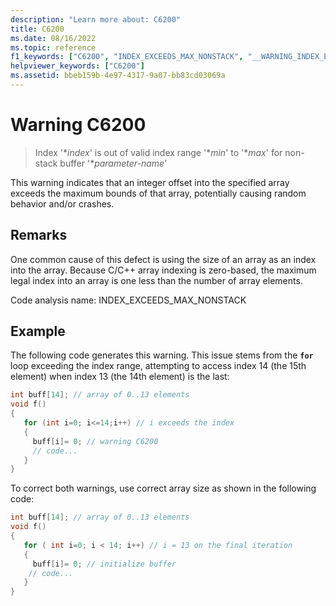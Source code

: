 ```yaml
---
description: "Learn more about: C6200"
title: C6200
ms.date: 08/16/2022
ms.topic: reference
f1_keywords: ["C6200", "INDEX_EXCEEDS_MAX_NONSTACK", "__WARNING_INDEX_EXCEEDS_MAX_NONSTACK"]
helpviewer_keywords: ["C6200"]
ms.assetid: bbeb159b-4e97-4317-9a07-bb83cd03069a
---
```

# Warning C6200

> Index '\**index*' is out of valid index range '\**min*' to '\**max*' for non-stack buffer '\**parameter-name*'

This warning indicates that an integer offset into the specified array exceeds the maximum bounds of that array, potentially causing random behavior and/or crashes.

## Remarks

One common cause of this defect is using the size of an array as an index into the array. Because C/C++ array indexing is zero-based, the maximum legal index into an array is one less than the number of array elements.

Code analysis name: INDEX_EXCEEDS_MAX_NONSTACK

## Example

The following code generates this warning. This issue stems from the **`for`** loop exceeding the index range, attempting to access index 14 (the 15th element) when index 13 (the 14th element) is the last:

```cpp
int buff[14]; // array of 0..13 elements
void f()
{
   for (int i=0; i<=14;i++) // i exceeds the index
   {
     buff[i]= 0; // warning C6200
     // code...
   }
}
```

To correct both warnings, use correct array size as shown in the following code:

```cpp
int buff[14]; // array of 0..13 elements
void f()
{
   for ( int i=0; i < 14; i++) // i = 13 on the final iteration
   {
     buff[i]= 0; // initialize buffer
    // code...
   }
}
```

